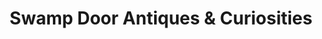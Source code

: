 ---
title: "Swamp Door Antiques & Curiosities"
url: /gilbertsville/swamp-door-antiques-und-curiosities/
shop: Antiquitäten
---